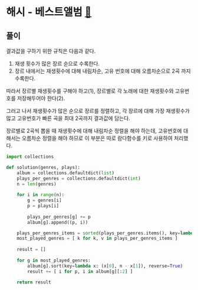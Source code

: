 # 해시 - 베스트앨범 [🔗](https://programmers.co.kr/learn/courses/30/lessons/42579)

## 풀이

결과값을 구하기 위한 규칙은 다음과 같다.

1. 재생 횟수가 많은 장르 순으로 수록한다.
2. 장르 내에서는 재생횟수에 대해 내림차순, 고유 번호에 대해 오름차순으로 2곡 까지 수록한다.

따라서 장르별 재생횟수를 구해야 하고(1), 장르별로 각 노래에 대한 재생횟수와 고유번호를 저장해두어야 한다(2).

그러고 나서 재생횟수가 많은 순으로 장르를 정렬하고, 각 장르에 대해 가장 재생횟수가 많고 고유번호가 빠른 곡을 최대 2곡까지 결과값에 담는다.

장르별로 2곡씩 뽑을 때 재생횟수에 대해 내림차순 정렬을 해야 하는데, 고유번호에 대해서는 오름차순 정렬을 해야 하므로 이 부분은 따로 람다함수를 키로 사용하여 처리했다.

```python
import collections

def solution(genres, plays):
    album = collections.defaultdict(list)
    plays_per_genres = collections.defaultdict(int)
    n = len(genres)
    
    for i in range(n):
        g = genres[i]
        p = plays[i]
        
        plays_per_genres[g] += p
        album[g].append((p, i))

    plays_per_genres_items = sorted(plays_per_genres.items(), key=lambda x: x[1], reverse=True)
    most_played_genres = [ k for k, v in plays_per_genres_items ]
    
    result = []
    
    for g in most_played_genres:
        album[g].sort(key=lambda x: (x[0], n - x[1]), reverse=True)
        result += [ i for p, i in album[g][:2] ]
    
    return result
```

